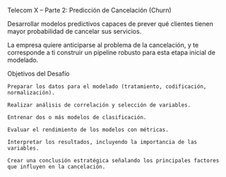 Telecom X – Parte 2: Predicción de Cancelación (Churn)

Desarrollar modelos predictivos capaces de prever qué clientes tienen mayor probabilidad de cancelar sus servicios.

La empresa quiere anticiparse al problema de la cancelación, y te corresponde a ti construir un pipeline robusto para esta etapa inicial de modelado.

Objetivos del Desafío

    Preparar los datos para el modelado (tratamiento, codificación, normalización).

    Realizar análisis de correlación y selección de variables.

    Entrenar dos o más modelos de clasificación.

    Evaluar el rendimiento de los modelos con métricas.

    Interpretar los resultados, incluyendo la importancia de las variables.

    Crear una conclusión estratégica señalando los principales factores que influyen en la cancelación.

